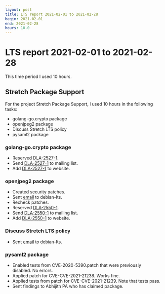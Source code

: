 ```yaml
---
layout: post
title: LTS report 2021-02-01 to 2021-02-28
begin: 2021-02-01
end: 2021-02-28
hours: 10.0
---
```


# LTS report 2021-02-01 to 2021-02-28

This time period I used 10 hours.

## Stretch Package Support
For the project Stretch Package Support, I used 10 hours in the following tasks:

* golang-go.crypto package
* openjpeg2 package
* Discuss Stretch LTS policy
* pysaml2 package

### golang-go.crypto package
* Reserved [DLA-2527-1](https://salsa.debian.org/security-tracker-team/security-tracker/-/commit/17c1f2b550eb4e91ddea88edaab75c55f2d5ecd5).
* Send [DLA-2527-1](https://lists.debian.org/debian-lts-announce/2021/01/msg00015.html) to mailing list.
* Add [DLA-2527-1](https://salsa.debian.org/webmaster-team/webwml/-/merge_requests/640) to website.

### openjpeg2 package
* Created security patches.
* Sent [email](https://lists.debian.org/debian-lts/2021/02/msg00013.html) to debian-lts.
* Recheck patches.
* Reserved [DLA-2550-1](https://salsa.debian.org/security-tracker-team/security-tracker/-/commit/d4b14995665cb202074c6fab5a94825ab8db1c3a).
* Send [DLA-2550-1](https://lists.debian.org/debian-lts-announce/2021/01/msg00015.html) to mailing list.
* Add [DLA-2550-1](https://salsa.debian.org/webmaster-team/webwml/-/merge_requests/648) to website.

### Discuss Stretch LTS policy
* Sent [email](https://lists.debian.org/debian-lts/2021/02/msg00035.html) to debian-lts.

### pysaml2 package
* Enabled tests from CVE-2020-5390.patch that were previously disabled. No errors.
* Applied patch for CVE-CVE-2021-21238. Works fine.
* Applied tests from patch for CVE-CVE-2021-21239. Note that tests pass.
* Sent findings to Abhijith PA who has claimed package.



